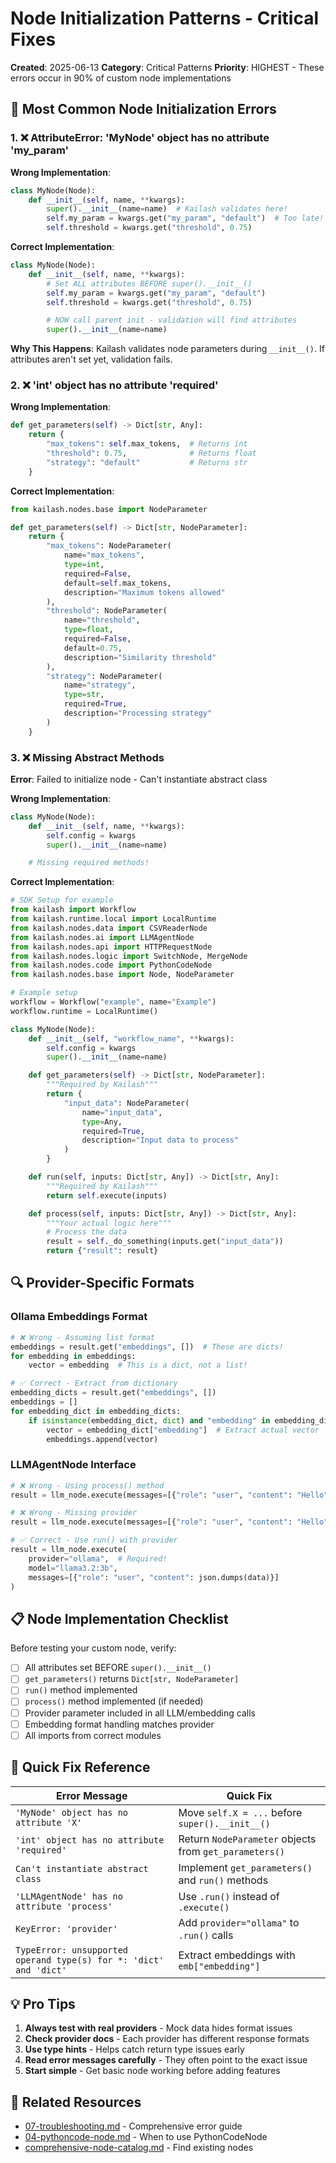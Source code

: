 # Node Initialization Patterns - Critical Fixes

**Created**: 2025-06-13
**Category**: Critical Patterns
**Priority**: HIGHEST - These errors occur in 90% of custom node implementations

## 🚨 Most Common Node Initialization Errors

### 1. ❌ AttributeError: 'MyNode' object has no attribute 'my_param'

**Wrong Implementation**:
```python
class MyNode(Node):
    def __init__(self, name, **kwargs):
        super().__init__(name=name)  # Kailash validates here!
        self.my_param = kwargs.get("my_param", "default")  # Too late!
        self.threshold = kwargs.get("threshold", 0.75)

```

**Correct Implementation**:
```python
class MyNode(Node):
    def __init__(self, name, **kwargs):
        # Set ALL attributes BEFORE super().__init__()
        self.my_param = kwargs.get("my_param", "default")
        self.threshold = kwargs.get("threshold", 0.75)

        # NOW call parent init - validation will find attributes
        super().__init__(name=name)

```

**Why This Happens**: Kailash validates node parameters during `__init__()`. If attributes aren't set yet, validation fails.

### 2. ❌ 'int' object has no attribute 'required'

**Wrong Implementation**:
```python
def get_parameters(self) -> Dict[str, Any]:
    return {
        "max_tokens": self.max_tokens,  # Returns int
        "threshold": 0.75,              # Returns float
        "strategy": "default"           # Returns str
    }

```

**Correct Implementation**:
```python
from kailash.nodes.base import NodeParameter

def get_parameters(self) -> Dict[str, NodeParameter]:
    return {
        "max_tokens": NodeParameter(
            name="max_tokens",
            type=int,
            required=False,
            default=self.max_tokens,
            description="Maximum tokens allowed"
        ),
        "threshold": NodeParameter(
            name="threshold",
            type=float,
            required=False,
            default=0.75,
            description="Similarity threshold"
        ),
        "strategy": NodeParameter(
            name="strategy",
            type=str,
            required=True,
            description="Processing strategy"
        )
    }

```

### 3. ❌ Missing Abstract Methods

**Error**: Failed to initialize node - Can't instantiate abstract class

**Wrong Implementation**:
```python
class MyNode(Node):
    def __init__(self, name, **kwargs):
        self.config = kwargs
        super().__init__(name=name)

    # Missing required methods!

```

**Correct Implementation**:
```python
# SDK Setup for example
from kailash import Workflow
from kailash.runtime.local import LocalRuntime
from kailash.nodes.data import CSVReaderNode
from kailash.nodes.ai import LLMAgentNode
from kailash.nodes.api import HTTPRequestNode
from kailash.nodes.logic import SwitchNode, MergeNode
from kailash.nodes.code import PythonCodeNode
from kailash.nodes.base import Node, NodeParameter

# Example setup
workflow = Workflow("example", name="Example")
workflow.runtime = LocalRuntime()

class MyNode(Node):
    def __init__(self, "workflow_name", **kwargs):
        self.config = kwargs
        super().__init__(name=name)

    def get_parameters(self) -> Dict[str, NodeParameter]:
        """Required by Kailash"""
        return {
            "input_data": NodeParameter(
                name="input_data",
                type=Any,
                required=True,
                description="Input data to process"
            )
        }

    def run(self, inputs: Dict[str, Any]) -> Dict[str, Any]:
        """Required by Kailash"""
        return self.execute(inputs)

    def process(self, inputs: Dict[str, Any]) -> Dict[str, Any]:
        """Your actual logic here"""
        # Process the data
        result = self._do_something(inputs.get("input_data"))
        return {"result": result}

```

## 🔍 Provider-Specific Formats

### Ollama Embeddings Format
```python
# ❌ Wrong - Assuming list format
embeddings = result.get("embeddings", [])  # These are dicts!
for embedding in embeddings:
    vector = embedding  # This is a dict, not a list!

# ✅ Correct - Extract from dictionary
embedding_dicts = result.get("embeddings", [])
embeddings = []
for embedding_dict in embedding_dicts:
    if isinstance(embedding_dict, dict) and "embedding" in embedding_dict:
        vector = embedding_dict["embedding"]  # Extract actual vector
        embeddings.append(vector)

```

### LLMAgentNode Interface
```python
# ❌ Wrong - Using process() method
result = llm_node.execute(messages=[{"role": "user", "content": "Hello"}])

# ❌ Wrong - Missing provider
result = llm_node.execute(messages=[{"role": "user", "content": "Hello"}])

# ✅ Correct - Use run() with provider
result = llm_node.execute(
    provider="ollama",  # Required!
    model="llama3.2:3b",
    messages=[{"role": "user", "content": json.dumps(data)}]
)

```

## 📋 Node Implementation Checklist

Before testing your custom node, verify:

- [ ] All attributes set BEFORE `super().__init__()`
- [ ] `get_parameters()` returns `Dict[str, NodeParameter]`
- [ ] `run()` method implemented
- [ ] `process()` method implemented (if needed)
- [ ] Provider parameter included in all LLM/embedding calls
- [ ] Embedding format handling matches provider
- [ ] All imports from correct modules

## 🚀 Quick Fix Reference

| Error Message | Quick Fix |
|--------------|-----------|
| `'MyNode' object has no attribute 'X'` | Move `self.X = ...` before `super().__init__()` |
| `'int' object has no attribute 'required'` | Return `NodeParameter` objects from `get_parameters()` |
| `Can't instantiate abstract class` | Implement `get_parameters()` and `run()` methods |
| `'LLMAgentNode' has no attribute 'process'` | Use `.run()` instead of `.execute()` |
| `KeyError: 'provider'` | Add `provider="ollama"` to `.run()` calls |
| `TypeError: unsupported operand type(s) for *: 'dict' and 'dict'` | Extract embeddings with `emb["embedding"]` |

## 💡 Pro Tips

1. **Always test with real providers** - Mock data hides format issues
2. **Check provider docs** - Each provider has different response formats
3. **Use type hints** - Helps catch return type issues early
4. **Read error messages carefully** - They often point to the exact issue
5. **Start simple** - Get basic node working before adding features

## 🔗 Related Resources

- [07-troubleshooting.md](../../developer/07-troubleshooting.md) - Comprehensive error guide
- [04-pythoncode-node.md](../../developer/04-pythoncode-node.md) - When to use PythonCodeNode
- [comprehensive-node-catalog.md](../../nodes/comprehensive-node-catalog.md) - Find existing nodes
